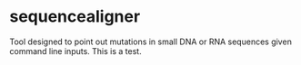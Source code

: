# sequencealigner
Tool designed to point out mutations in small DNA or RNA sequences given command line inputs.
This is a test.
